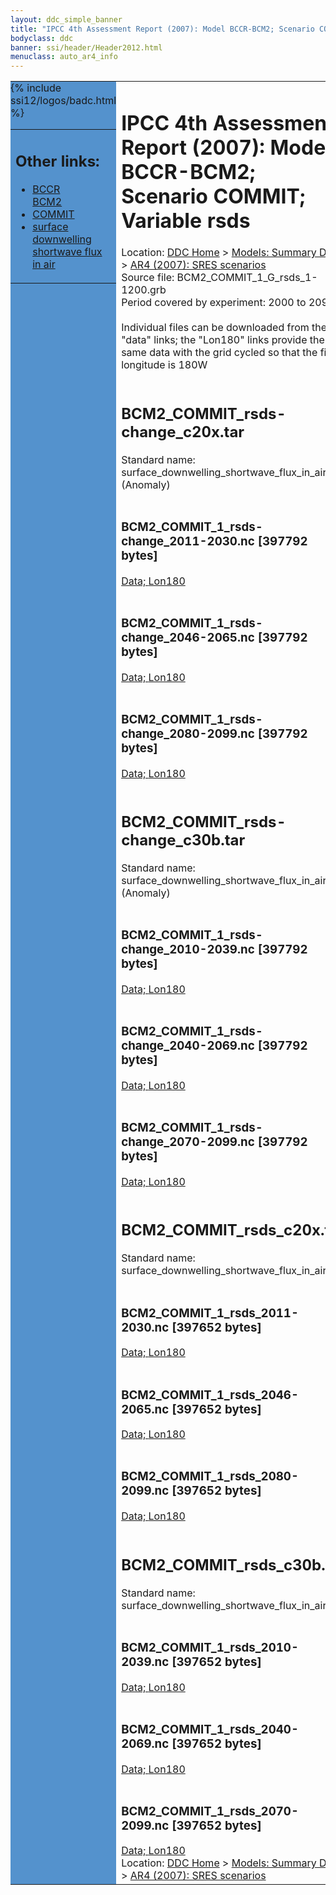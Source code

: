 ```yaml
---
layout: ddc_simple_banner
title: "IPCC 4th Assessment Report (2007): Model BCCR-BCM2; Scenario COMMIT; Variable rsds"
bodyclass: ddc
banner: ssi/header/Header2012.html
menuclass: auto_ar4_info
---
```



<table width="100%" border="0" cellspacing="0" cellpadding="0" style="border-collapse: collapse;">
<tr style="margin:0;padding:0;border:0;">
<td style="margin:0;padding:0;border:0;height:1pt;width:150pt;background:#5492CD;" valign="top" >

<div id="lh-col2" class="auto_ar4_info">
<table class="menumain" bgcolor="#5492CD" cellspacing="0" width="100%" border="0">
<tr><td>
<h2> Other links:</h2>
<ul>
<li><a href="/auto/ar4/model-BCCR-BCM2.html">BCCR<br/>BCM2</a></li>
<li><a href="/auto/ar4/scenario-COMMIT.html">COMMIT</a></li>
<li><a href="/auto/ar4/var-surface_downwelling_shortwave_flux_in_air.html">surface downwelling<br/> shortwave flux in air</a></li>
</ul>
</td></tr>
{% include ssi12/logos/badc.html %}
</table>
</div>
</td>
<td><h1>IPCC 4th Assessment Report (2007): Model BCCR-BCM2; Scenario COMMIT; Variable rsds</h1>

<!-- Breadcrumb1 -->
<div id="breadcrumb1" align="left">
Location: <a href="/index.html">DDC Home</a> > <a href="/sim/gcm_clim/">Models: Summary Data</a>
> <a href="/sim/gcm_clim/SRES_AR4/index.html">AR4 (2007): SRES scenarios</a>
</div>
<!-- End of Breadcrumb1 -->Source file: BCM2_COMMIT_1_G_rsds_1-1200.grb
<br/>
Period covered by experiment: 2000 to 2099<br/>
<br/>Individual files can be downloaded from the "data" links; the "Lon180" links provide the same data
         with the grid cycled so that the first longitude is 180W<br/>
<br/><h2>BCM2_COMMIT_rsds-change_c20x.tar</h2>
Standard name: surface_downwelling_shortwave_flux_in_air (Anomaly)<br>
<br/><h3>BCM2_COMMIT_1_rsds-change_2011-2030.nc [397792 bytes]</h3>
<a href="/cgi-bin/downl/ar4_nc/rsds/BCM2_COMMIT_1_rsds-change_2011-2030.nc">Data; </a><a href="/cgi-bin/downl/ar4_nc/rsds/BCM2_COMMIT_1_rsds-change_2011-2030.cyto180.nc"> Lon180</a><br/>
<br/><h3>BCM2_COMMIT_1_rsds-change_2046-2065.nc [397792 bytes]</h3>
<a href="/cgi-bin/downl/ar4_nc/rsds/BCM2_COMMIT_1_rsds-change_2046-2065.nc">Data; </a><a href="/cgi-bin/downl/ar4_nc/rsds/BCM2_COMMIT_1_rsds-change_2046-2065.cyto180.nc"> Lon180</a><br/>
<br/><h3>BCM2_COMMIT_1_rsds-change_2080-2099.nc [397792 bytes]</h3>
<a href="/cgi-bin/downl/ar4_nc/rsds/BCM2_COMMIT_1_rsds-change_2080-2099.nc">Data; </a><a href="/cgi-bin/downl/ar4_nc/rsds/BCM2_COMMIT_1_rsds-change_2080-2099.cyto180.nc"> Lon180</a><br/>
<br/><h2>BCM2_COMMIT_rsds-change_c30b.tar</h2>
Standard name: surface_downwelling_shortwave_flux_in_air (Anomaly)<br>
<br/><h3>BCM2_COMMIT_1_rsds-change_2010-2039.nc [397792 bytes]</h3>
<a href="/cgi-bin/downl/ar4_nc/rsds/BCM2_COMMIT_1_rsds-change_2010-2039.nc">Data; </a><a href="/cgi-bin/downl/ar4_nc/rsds/BCM2_COMMIT_1_rsds-change_2010-2039.cyto180.nc"> Lon180</a><br/>
<br/><h3>BCM2_COMMIT_1_rsds-change_2040-2069.nc [397792 bytes]</h3>
<a href="/cgi-bin/downl/ar4_nc/rsds/BCM2_COMMIT_1_rsds-change_2040-2069.nc">Data; </a><a href="/cgi-bin/downl/ar4_nc/rsds/BCM2_COMMIT_1_rsds-change_2040-2069.cyto180.nc"> Lon180</a><br/>
<br/><h3>BCM2_COMMIT_1_rsds-change_2070-2099.nc [397792 bytes]</h3>
<a href="/cgi-bin/downl/ar4_nc/rsds/BCM2_COMMIT_1_rsds-change_2070-2099.nc">Data; </a><a href="/cgi-bin/downl/ar4_nc/rsds/BCM2_COMMIT_1_rsds-change_2070-2099.cyto180.nc"> Lon180</a><br/>
<br/><h2>BCM2_COMMIT_rsds_c20x.tar</h2>
Standard name: surface_downwelling_shortwave_flux_in_air<br>
<br/><h3>BCM2_COMMIT_1_rsds_2011-2030.nc [397652 bytes]</h3>
<a href="/cgi-bin/downl/ar4_nc/rsds/BCM2_COMMIT_1_rsds_2011-2030.nc">Data; </a><a href="/cgi-bin/downl/ar4_nc/rsds/BCM2_COMMIT_1_rsds_2011-2030.cyto180.nc"> Lon180</a><br/>
<br/><h3>BCM2_COMMIT_1_rsds_2046-2065.nc [397652 bytes]</h3>
<a href="/cgi-bin/downl/ar4_nc/rsds/BCM2_COMMIT_1_rsds_2046-2065.nc">Data; </a><a href="/cgi-bin/downl/ar4_nc/rsds/BCM2_COMMIT_1_rsds_2046-2065.cyto180.nc"> Lon180</a><br/>
<br/><h3>BCM2_COMMIT_1_rsds_2080-2099.nc [397652 bytes]</h3>
<a href="/cgi-bin/downl/ar4_nc/rsds/BCM2_COMMIT_1_rsds_2080-2099.nc">Data; </a><a href="/cgi-bin/downl/ar4_nc/rsds/BCM2_COMMIT_1_rsds_2080-2099.cyto180.nc"> Lon180</a><br/>
<br/><h2>BCM2_COMMIT_rsds_c30b.tar</h2>
Standard name: surface_downwelling_shortwave_flux_in_air<br>
<br/><h3>BCM2_COMMIT_1_rsds_2010-2039.nc [397652 bytes]</h3>
<a href="/cgi-bin/downl/ar4_nc/rsds/BCM2_COMMIT_1_rsds_2010-2039.nc">Data; </a><a href="/cgi-bin/downl/ar4_nc/rsds/BCM2_COMMIT_1_rsds_2010-2039.cyto180.nc"> Lon180</a><br/>
<br/><h3>BCM2_COMMIT_1_rsds_2040-2069.nc [397652 bytes]</h3>
<a href="/cgi-bin/downl/ar4_nc/rsds/BCM2_COMMIT_1_rsds_2040-2069.nc">Data; </a><a href="/cgi-bin/downl/ar4_nc/rsds/BCM2_COMMIT_1_rsds_2040-2069.cyto180.nc"> Lon180</a><br/>
<br/><h3>BCM2_COMMIT_1_rsds_2070-2099.nc [397652 bytes]</h3>
<a href="/cgi-bin/downl/ar4_nc/rsds/BCM2_COMMIT_1_rsds_2070-2099.nc">Data; </a><a href="/cgi-bin/downl/ar4_nc/rsds/BCM2_COMMIT_1_rsds_2070-2099.cyto180.nc"> Lon180</a><br/>
<!-- Breadcrumb2 -->
<div id="breadcrumb2" align="left">
Location: <a href="/index.html">DDC Home</a> > <a href="/sim/gcm_clim/">Models: Summary Data</a>
> <a href="/sim/gcm_clim/SRES_AR4/index.html">AR4 (2007): SRES scenarios</a>
</div>
<!-- End of Breadcrumb2 --></td></tr></table>
